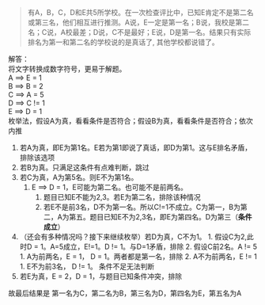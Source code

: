 > 有A，B，C，D和E共5所学校。在一次检查评比中，已知E肯定不是第二名或第三名，他们相互进行推测。A说，E一定是第一名；B说，我校是第二名；C说，A校最差；D说，C不是最好；E说，D是第一名。结果只有实际排名为第一和第二名的学校说的是真话了, 其他学校都说错了。

解答：  
将文字转换成数字符号，更易于解题。  
    A ==>  E = 1  
    B ==>  B = 2  
    C ==>  A = 5  
    D ==>  C != 1  
    E ==>  D = 1  
枚举法，假设A为真，看看条件是否符合；假设B为真，看看条件是否符合；依次内推

1. 若A为真，即E为第1名。E若为第1即说了真话，即D为第1。这与E排名矛盾，排除该选项
2. 若B为真。只满足这条件有点难判断，跳过
3. 若C为真，A为第5名。则E不为第1名。
    1. E ==> D = 1，E可能为第二名。也可能不是前两名。
        1. 题目已知E不能为2,3。若E为第二名，排除该种情况
        2. 若E不是前3名，D不为第一名。所以C!=1不成立。C为第一，B为第二，A为第五。题目已知E不为2,3名，即E为第四名。D为第三（**条件成立**）
4. （还会有多种情况吗？接下来继续枚举）若D为真，C不为1。
        1. 假设C为2,此时D = 1。A=5成立，E!=1。D != 1。与D=1矛盾，排除
        2. 假设C前2名。A != 5
            1. A为前两名，E = 1， D = 1。两者都是第一名，排除
            2. A不为前两名，E != 1
                1. E不为前3名， D != 1。 条件不足无法判断
5. 若E为真，E = 2，D = 1，与题目已知条件冲突，排除

故最后结果是 第一名为C，第二名为B，第三名为D，第四名为E，第五名为A